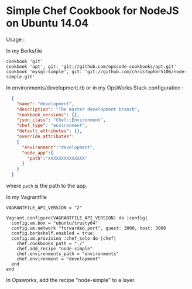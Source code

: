 # Simple Chef Cookbook for NodeJS on Ubuntu 14.04
Usage :

In my Berksfile

    cookbook 'git'
    cookbook 'apt', git: 'git://github.com/opscode-cookbooks/apt.git'
    cookbook 'mysql-simple', git: 'git://github.com/christopher5106/node-simple.git'

In environments/development.rb or in my OpsWorks Stack configuration :

```json
  {
    "name": "development",
    "description": "The master development branch",
    "cookbook_versions": {},
    "json_class": "Chef::Environment",
    "chef_type": "environment",
    "default_attributes": {},
    "override_attributes":
    {
      "environment":"development",
      "node_app":{
        "path":"XXXXXXXXXXXXXX"
      }
    }
  }
```

where `path` is the path to the app.

In my Vagrantfile

    VAGRANTFILE_API_VERSION = "2"

    Vagrant.configure(VAGRANTFILE_API_VERSION) do |config|
      config.vm.box = "ubuntu/trusty64"
      config.vm.network "forwarded_port", guest: 3000, host: 3000
      config.berkshelf.enabled = true;
      config.vm.provision :chef_solo do |chef|
        chef.cookbooks_path = "./"
        chef.add_recipe "node-simple"
        chef.environments_path = "environments"
        chef.environment = "development"
      end
    end

In Opsworks, add the recipe "node-simple" to a layer.

